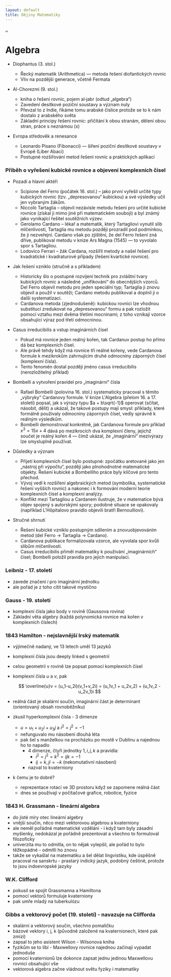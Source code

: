 ```yaml
---
layout: default
title: Dějiny Matematiky
---
```


[..](./index.md)

# Algebra

- Diophantus (3. stol.)

  - Řecký matematik (Arithmetica) — metoda řešení diofantických rovnic
  - Vliv na pozdější generace, včetně Fermata

- Al-Chorezmi (9. stol.)

  - kniha o řešení rovnic, pojem al‑jabr (odtud „algebra“)
  - Zavedení desítkové poziční soustavy a význam nuly
  - Převzal to z Indie, říkáme tomu arabské číslice protože se to k nám dostalo z arabského světa
  - Základní principy řešení rovnic: přičítání k obou stranám, dělení obou stran, práce s neznámou (x)

- Evropa středověk a renesance

  - Leonardo Pisano (Fibonacci) — šíření poziční desítkové soustavy v Evropě (Liber Abaci)
  - Postupné rozšiřování metod řešení rovnic a praktických aplikací

### Příběh o vyřešení kubické rovnice a objevení komplexních čísel

- Pozadí a hlavní aktéři

  - Scipione del Ferro (počátek 16. stol.) – jako první vyřešil určité typy kubických rovnic (tzv. „depresovanou“ kubickou) a své výsledky učil jen vybraným žákům.
  - Niccolò Tartaglia – objevil nezávisle metodu řešení pro určité kubické rovnice (získal ji mimo jiné při matematickém souboji) a byl známý jako vynikající řešitel soutěžních výzev.
  - Gerolamo Cardano – lékař a matematik, který Tartagliovi vynutil slib mlčenlivosti, Tartaglia mu metodu později prozradil pod podmínkou, že ji nezveřejní. Cardano však po zjištění, že del Ferro řešení zná dříve, publikoval metodu v knize Ars Magna (1545) — to vyvolalo spor s Tartagliou.
  - Lodovico Ferrari – žák Cardana, rozšířil metody a našel řešení pro kvadratické i kvadraturové případy (řešení kvartické rovnice).

- Jak řešení vzniklo (stručně a s příkladem)

  - Historicky šlo o postupné rozvíjení technik pro zvláštní tvary kubických rovnic a následné „unifikování“ do obecnějších vzorců. Del Ferro objevil metodu pro jeden speciální typ; Tartaglia ji znovu objevil a použil v soutěži; Cardano metodu publikoval a doplnil ji o další systematizaci.
  - Cardanova metoda (zjednodušeně): kubickou rovnici lze vhodnou substitucí zredukovat na „depresovanou“ formu a pak rozložit pomocí vztahu mezi dvěma třetími mocninami; z toho vznikají vzorce obsahující výraz pod třetí odmocninou.

- Casus irreducibilis a vstup imaginárních čísel

  - Pokud má rovnice jeden reálný kořen, tak Cardanuv postup ho přímo dá bez komplexních čísel.
  - Ale právě tehdy když má rovnice tři reálné kořeny, vede Cardanova formule k mezikrokům zahrnujícím druhé odmocniny záporných čísel (komplexní čísla).
  - Tento fenomén dostal později jméno casus irreducibilis (nerozložitelný příklad)

- Bombelli a vytvoření pravidel pro „imaginární“ čísla

  - Rafael Bombelli (polovina 16. stol.) systematicky pracoval s těmito „výbryky“ Cardanovy formule. V knize L'Algebra (přelom 16. a 17. století) popsal, jak s výrazy typu $a + b\sqrt{-1}$ operovat (sčítat, násobit, dělit) a ukázal, že takové postupy mají smysl: příklady, které formálně používaly odmocniny záporných čísel, vedly správně k reálným výsledkům.
  - Bombelli demonstroval konkrétně, jak Cardanova formule pro příklad $x^3 = 15x + 4$ dává po mezikrocích dva komplexní členy, jejichž součet je reálný kořen 4 — čímž ukázal, že „imaginární“ mezivýrazy lze smysluplně používat.

- Důsledky a význam

  - Přijetí komplexních čísel bylo postupné: zpočátku aretované jako jen „nástroj při výpočtu“, později jako plnohodnotné matematické objekty. Řešení kubické a Bombelliho práce byly klíčové pro tento přechod.
  - Vývoj vedl k rozšíření algebraických metod (symbolika, systematické řešení vyšších rovnic) a nakonec i k formování moderní teorie komplexních čísel a komplexní analýzy.
  - Konflikt mezi Tartagliou a Cardanem ilustruje, že v matematice bývá objev spojený s autorskými spory; podobné situace se opakovaly (například L'Hôpitalovo pravidlo objevili bratři Bernoulliovi).

- Stručné shrnutí

  - Řešení kubické vzniklo postupným sdílením a znovuobjevováním metod (del Ferro → Tartaglia → Cardano).
  - Cardanova publikace formalizovala vzorce, ale vyvolala spor kvůli slibům mlčenlivosti.
  - Casus irreducibilis přiměl matematiky k používání „imaginárních“ čísel; Bombelli položil pravidla pro jejich manipulaci.

### Leibniz - 17. století

- zavede značení $i$ pro imaginární jednotku
- ale pořád je z toho cítit takové mystično

### Gauss - 19. století

- komplexní čísla jako body v rovině (Gaussova rovina)
- Základní věta algebry (každá polynomická rovnice má kořen v komplexních číslech)

### 1843 Hamilton - nejslavnější Irský matematik

- výjimečně nadaný, ve 13 letech uměl 13 jazyků
- komplexní čísla jsou deeply linked s geometrií
- celou geometrii v rovině lze popsat pomocí komplexních čísel
- komplexní čísla $u$ a $v$, pak

  $$
  \overline{u}v = (u_1-u_2i)(v_1+v_2i) = (u_1v_1 + u_2v_2) + (u_1v_2 - u_2v_1)i
  $$

- reálná část je skalární součin, imaginární část je determinant (orientovaný obsah rovnoběžníku)
- zkusil hyperkomplexní čísla - 3 dimenze
  - $u=u_1 + u_2i+u_3j$ a $i^2 = j^2 = -1$
  - nefunguvalo mu násobení dlouhá léta
  - pak šel s manželkou na procházku po mostě v Dublinu a najednou ho to napadlo
    - 4 dimenze, čtyři jednotky $1, i, j, k$ a pravidla:
      - $i^2 = j^2 = k^2 = ijk = -1$
      - $ij = k, ji = -k$ (nekomutativní násobení)
    - nazval to kvaterniony
- k čemu je to dobré?
  - reprezentace rotací ve 3D prostoru když se zapomene reálná část
  - dnes se používají v počítačové grafice, robotice, fyzice

### 1843 H. Grassmann - lineární algebra

- do jisté míry otec lineární algebry
- vnější součin, něco mezi vektorovou algebrou a kvaterniony
- ale neměl pořádné matematické vzdělání - i když tam byly zásadní myšlenky, nedokázal je pořádně prezentovat a všechno to formuloval filozoficky
- univerzita mu to odmítla, on to nějak vylepšil, ale pořád to bylo těžkopádné - odmítli ho znovu
- takže se vykašlal na matematiku a šel dělat lingvistiku, kde úspěšně pracoval na sanskrtu - prastarý indický jazyk, podobný češtině, protože to jsou indoevropské jazyky

### W.K. Clifford

- pokusil se spojit Grassmanna a Hamiltona
- pomocí vektorů formuluje kvaterniony
- pak umře mladý na tuberkulózu

### Gibbs a vektorový počet (19. století) - navazuje na Clifforda

- skalární a vektorový součin, všechno pomaličku
- bázové vektory i, j, k (původně založené na kvaternionech, které pak zmizí)
- zapsal to jeho asistent Wilson - Wilsonova kniha
- fyzikům se to líbí - Maxwellovy rovnice najednou začínají vypadat jednoduše
- pomocí kvaternionů lze dokonce zapsat jednu jedinou Maxwellovu rovnici obsahující vše
- vektorová algebra začne vládnout světu fyziky i matematiky
